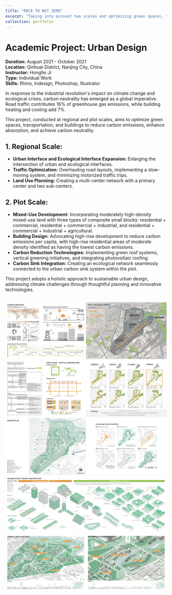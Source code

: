 ```yaml
---
title: "RACE TO NET ZERO"
excerpt: "Taking into account two scales and optimizing green spaces, transportation, and buildings, this strategic initiative seeks to diminish carbon emissions, enhance carbon absorption, and ultimately attain carbon neutrality.<br/><img src='/images/proj1p3.png'>"
collection: portfolio
---
```

# Academic Project: Urban Design

**Duration:** August 2021 - October 2021  
**Location:** Qinhuai District, Nanjing City, China  
**Instructor:** Hongfei Ji  
**Type:** Individual Work  
**Skills:** Rhino, Indesign, Photoshop, Illustrator  

In response to the industrial revolution's impact on climate change and ecological crises, carbon neutrality has emerged as a global imperative. Road traffic contributes 16% of greenhouse gas emissions, while building heating and cooling add 7%.

This project, conducted at regional and plot scales, aims to optimize green spaces, transportation, and buildings to reduce carbon emissions, enhance absorption, and achieve carbon neutrality.

## 1. Regional Scale:
- **Urban Interface and Ecological Interface Expansion:** Enlarging the intersection of urban and ecological interfaces.
- **Traffic Optimization:** Overhauling road layouts, implementing a slow-moving system, and minimizing motorized traffic trips.
- **Land Use Planning:** Creating a multi-center network with a primary center and two sub-centers.

## 2. Plot Scale:
- **Mixed-Use Development:** Incorporating moderately high-density mixed-use land with three types of composite small blocks: residential + commercial, residential + commercial + industrial, and residential + commercial + industrial + agricultural.
- **Building Design:** Advocating high-rise development to reduce carbon emissions per capita, with high-rise residential areas of moderate density identified as having the lowest carbon emissions.
- **Carbon Reduction Technologies:** Implementing green roof systems, vertical greening initiatives, and integrating photovoltaic roofing.
- **Carbon Sink Integration:** Creating an ecological network seamlessly connected to the urban carbon sink system within the plot.

This project adopts a holistic approach to sustainable urban design, addressing climate challenges through thoughtful planning and innovative technologies.

<br/><img src='/images/proj1p1.png'><img src='/images/proj1p2.png'><img src='/images/proj1p3.png'><img src='/images/proj1p4.png'><img src='/images/proj1p5.png'>
